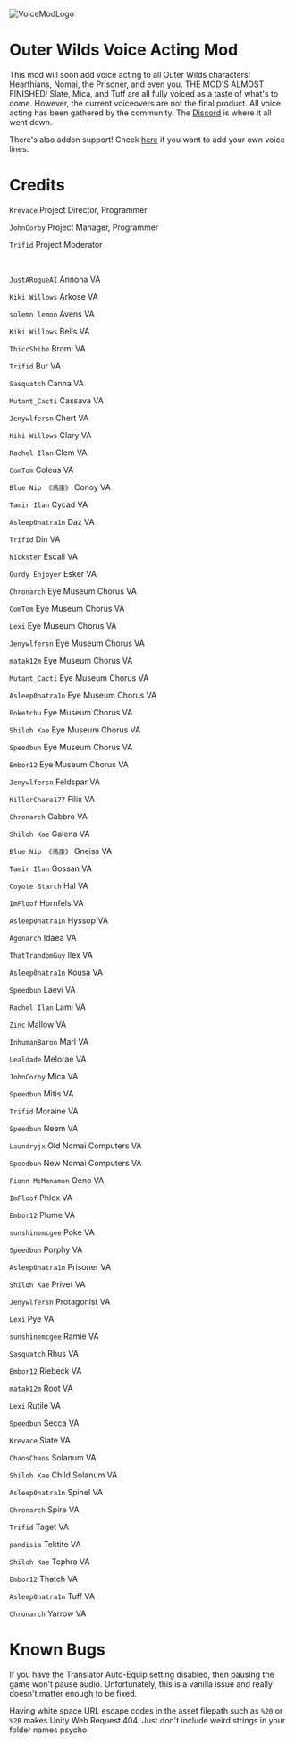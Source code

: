 ![VoiceModLogo](https://user-images.githubusercontent.com/55517452/163519692-3d447d2b-e6c8-4b66-ae29-ec2c8151a78e.png)

# Outer Wilds Voice Acting Mod

This mod will soon add voice acting to all Outer Wilds characters! Hearthians, Nomai, the Prisoner, and even you. THE MOD'S ALMOST FINISHED! Slate, Mica, and Tuff are all fully voiced as a taste of what's to come. However, the current voiceovers are not the final product. All voice acting has been gathered by the community. The [Discord](https://discord.gg/daHHqkKChm) is where it all went down. 

There's also addon support! Check [here](https://github.com/Krevace/ow-voice-mod-template) if you want to add your own voice lines. 

# Credits

`Krevace` Project Director, Programmer

`JohnCorby` Project Manager, Programmer

`Trifid` Project Moderator

<br/>

`JustARogueAI` Annona VA

`Kiki Willows` Arkose VA

`solemn lemon` Avens VA

`Kiki Willows` Bells VA

`ThiccShibe` Bromi VA

`Trifid` Bur VA

`Sasquatch` Canna VA

`Mutant_Cacti` Cassava VA

`Jenywlfersn` Chert VA

`Kiki Willows` Clary VA

`Rachel Ilan` Clem VA

`ComTom` Coleus VA

`Blue Nip 《馮康》` Conoy VA

`Tamir Ilan` Cycad VA

`Asleep0natra1n` Daz VA

`Trifid` Din VA

`Nickster` Escall VA

`Gurdy Enjoyer` Esker VA

`Chronarch` Eye Museum Chorus VA

`ComTom` Eye Museum Chorus VA

`Lexi` Eye Museum Chorus VA

`Jenywlfersn` Eye Museum Chorus VA

`matak12m` Eye Museum Chorus VA

`Mutant_Cacti` Eye Museum Chorus VA

`Asleep0natra1n` Eye Museum Chorus VA

`Poketchu` Eye Museum Chorus VA

`Shiloh Kae` Eye Museum Chorus VA

`Speedbun` Eye Museum Chorus VA

`Embor12` Eye Museum Chorus VA

`Jenywlfersn` Feldspar VA

`KillerChara177` Filix VA

`Chronarch` Gabbro VA

`Shiloh Kae` Galena VA

`Blue Nip 《馮康》` Gneiss VA

`Tamir Ilan` Gossan VA

`Coyote Starch` Hal VA

`ImFloof` Hornfels VA

`Asleep0natra1n` Hyssop VA

`Agonarch` Idaea VA

`ThatTrandomGuy` Ilex VA

`Asleep0natra1n` Kousa VA

`Speedbun` Laevi VA

`Rachel Ilan` Lami VA

`Zinc` Mallow VA

`InhumanBaron` Marl VA

`Lealdade` Melorae VA

`JohnCorby` Mica VA

`Speedbun` Mitis VA

`Trifid` Moraine VA

`Speedbun` Neem VA

`Laundryjx` Old Nomai Computers VA

`Speedbun` New Nomai Computers VA

`Fionn McManamon` Oeno VA

`ImFloof` Phlox VA

`Embor12` Plume VA

`sunshinemcgee` Poke VA

`Speedbun` Porphy VA

`Asleep0natra1n` Prisoner VA

`Shiloh Kae` Privet VA

`Jenywlfersn` Protagonist VA

`Lexi` Pye VA

`sunshinemcgee` Ramie VA

`Sasquatch` Rhus VA

`Embor12` Riebeck VA

`matak12m` Root VA

`Lexi` Rutile VA

`Speedbun` Secca VA

`Krevace` Slate VA

`ChaosChaos` Solanum VA

`Shiloh Kae` Child Solanum VA

`Asleep0natra1n` Spinel VA

`Chronarch` Spire VA

`Trifid` Taget VA

`pandisia` Tektite VA

`Shiloh Kae` Tephra VA

`Embor12` Thatch VA

`Asleep0natra1n` Tuff VA

`Chronarch` Yarrow VA

# Known Bugs

If you have the Translator Auto-Equip setting disabled, then pausing the game won't pause audio. Unfortunately, this is a vanilla issue and really doesn't matter enough to be fixed. 

Having white space URL escape codes in the asset filepath such as `%20` or `%2B` makes Unity Web Request 404. Just don't include weird strings in your folder names psycho.
